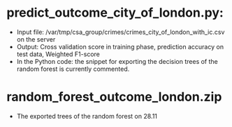 predict_outcome_city_of_london.py:
==================================
* Input file: /var/tmp/csa_group/crimes/crimes_city_of_london_with_ic.csv on the server
* Output: Cross validation score in training phase, prediction accuracy on test data, Weighted F1-score
* In the Python code: the snippet for exporting the decision trees of the random forest is currently commented.

random_forest_outcome_london.zip
================================
* The exported trees of the random forest on 28.11
